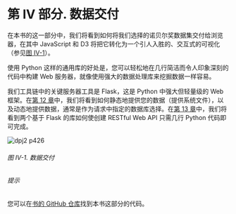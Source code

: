 # 第 IV 部分. 数据交付

在本书的这一部分中，我们将看到如何将我们选择的诺贝尔奖数据集交付给浏览器，在其中 JavaScript 和 D3 将把它转化为一个引人入胜的、交互式的可视化（参见[图 IV-1](#toolchain_delivery)）。

使用 Python 这样的通用库的好处是，您可以轻松地在几行简洁而令人印象深刻的代码中构建 Web 服务器，就像使用强大的数据处理库来挖掘数据一样容易。

我们工具链中的关键服务器工具是 Flask，这是 Python 中强大但轻量级的 Web 框架。在[第 12 章](ch12.xhtml#chapter_delivery_intro)中，我们将看到如何静态地提供您的数据（提供系统文件），以及动态地提供数据，通常是作为请求中指定的数据库选择。在[第 13 章](ch13.xhtml#chapter_delivery_restful)中，我们将看到两个基于 Flask 的库如何使创建 RESTful Web API 只需几行 Python 代码即可完成。

![dpj2 p426](assets/dpj2_p426.png)

###### 图 IV-1. 数据交付

###### 提示

您可以在[书的 GitHub 仓库](https://github.com/Kyrand/dataviz-with-python-and-js-ed-2)找到本书这部分的代码。
